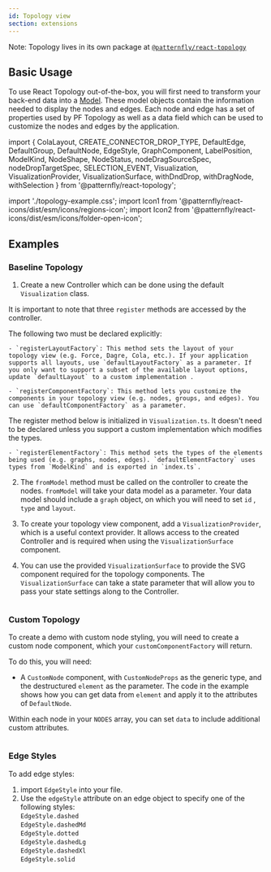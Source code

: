 ```yaml
---
id: Topology view
section: extensions
---
```


Note: Topology lives in its own package at [`@patternfly/react-topology`](https://www.npmjs.com/package/@patternfly/react-topology)

## Basic Usage

To use React Topology out-of-the-box, you will first need to transform your back-end data into a [Model](https://github.com/patternfly/patternfly-react/blob/main/packages/react-topology/src/types.ts#L16-L20). These model objects contain the information needed to display the nodes and edges. Each node and edge has a set of properties used by PF Topology as well as a data field which can be used to customize the nodes and edges by the application.

import {
ColaLayout,
CREATE_CONNECTOR_DROP_TYPE,
DefaultEdge,
DefaultGroup,
DefaultNode,
EdgeStyle,
GraphComponent,
LabelPosition,
ModelKind,
NodeShape,
NodeStatus,
nodeDragSourceSpec,
nodeDropTargetSpec,
SELECTION_EVENT,
Visualization,
VisualizationProvider,
VisualizationSurface,
withDndDrop,
withDragNode,
withSelection
} from '@patternfly/react-topology';

import './topology-example.css';
import Icon1 from '@patternfly/react-icons/dist/esm/icons/regions-icon';
import Icon2 from '@patternfly/react-icons/dist/esm/icons/folder-open-icon';

## Examples

### Baseline Topology

1. Create a new Controller which can be done using the default `Visualization` class.

  It is important to note that three `register` methods are accessed by the controller.

  The following two must be declared explicitly:

    - `registerLayoutFactory`: This method sets the layout of your topology view (e.g. Force, Dagre, Cola, etc.). If your application supports all layouts, use `defaultLayoutFactory` as a parameter. If you only want to support a subset of the available layout options, update `defaultLayout` to a custom implementation .

    - `registerComponentFactory`: This method lets you customize the components in your topology view (e.g. nodes, groups, and edges). You can use `defaultComponentFactory` as a parameter.

  The register method below is initialized in `Visualization.ts`. It doesn't need to be declared unless you support a custom implementation which modifies the types.

    - `registerElementFactory`: This method sets the types of the elements being used (e.g. graphs, nodes, edges). `defaultElementFactory` uses types from `ModelKind` and is exported in `index.ts`.


2. The `fromModel` method must be called on the controller to create the nodes. `fromModel` will take your data model as a parameter. Your data model should include a `graph` object, on which you will need to set `id` , `type` and `layout`.

3. To create your topology view component, add a `VisualizationProvider`, which is a useful context provider. It allows access to the created Controller and is required when using the `VisualizationSurface` component.

4. You can use the provided `VisualizationSurface` to provide the SVG component required for the topology components. The `VisualizationSurface` can take a state parameter that will allow you to pass your state settings along to the Controller.

```ts file='./TopologyBaselineDemo.tsx'
```

### Custom Topology

To create a demo with custom node styling, you will need to create a custom node component, which your `customComponentFactory` will return.

To do this, you will need:

- A `CustomNode` component, with `CustomNodeProps` as the generic type, and the destructured `element` as the parameter. The code in the example shows how you can get data from `element` and apply it to the attributes of `DefaultNode`.

Within each node in your `NODES` array, you can set `data` to include additional custom attributes.

```ts file='./TopologyCustomNodeDemo.tsx'
```

### Edge Styles

To add edge styles:

1. import `EdgeStyle` into your file.
1. Use the `edgeStyle` attribute on an edge object to specify one of the following styles:  
    `EdgeStyle.dashed`  
    `EdgeStyle.dashedMd`  
    `EdgeStyle.dotted`  
    `EdgeStyle.dashedLg`  
    `EdgeStyle.dashedXl`  
    `EdgeStyle.solid`  

```ts file='./TopologyEdgeDemo.tsx'
```
